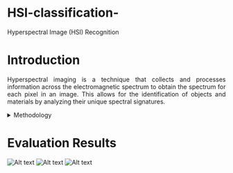 # HSI-classification-
Hyperspectral Image (HSI) Recognition 
# Introduction 
<p align="justify"> Hyperspectral imaging is a technique that collects and processes information across the electromagnetic spectrum to obtain the spectrum for each pixel in an image. This allows for the identification of objects and materials by analyzing their unique spectral signatures. </p> 
<details>
<summary>Methodology</summary>
<p align="justify"> This repository investigates the possibility of combining a convolutional neural network with a machine learning model to predict classes using HSI pictures. The proposed methodology uses famous CNN models such as VGG16, Inception, and Densenet by changing the pooling layers inside their model architecture. The feature extraction model is followed by the ML models such as KNN, SVM, and LR. The proposed methodology is evaluated using Indian_pines and PaviaU datasets. </p> 
</details>

# Evaluation Results
![Alt text](https://github.com/user-attachments/assets/fe769c6f-f430-43ec-bc73-2e3704902ede)
![Alt text](https://github.com/user-attachments/assets/30d0efd8-7fb3-4e10-bc47-9d7c38127319)
![Alt text](https://github.com/user-attachments/assets/63b756d4-1f6a-4ef3-b0b0-93b028f90b83)

